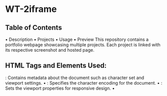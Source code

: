 # WT-2iframe
## Table of Contents
• Description
• Projects
• Usage
• Preview
This repository contains a portfolio webpage showcasing multiple projects. Each project is linked with its respective screenshot and hosted page.
## HTML Tags and Elements Used:
<head>: Contains metadata about the document such as character set and viewport settings.
• <meta charset="UTF-8">: Specifies the character encoding for the document.
• <meta name="viewport" content="width=device-width, initial-scale=1.0">: Sets the viewport properties for responsive design.
• <title>: title tag Specifies the title of the document displayed in the browser tab.
• <body>: Contains the visible content of the webpage.
• <p>:  Paragraph defines a paragraph of text.
• <hr>:  hr tag Represents a thematic break or horizontal rule.
• <a>:  Anchor tag is used to Creates a hyperlink to another webpage.
• <img>: img is used to Embeds an image in the document.
• <iframe>: iFrame is used to Embeds another webpage within the current webpage.
  
## Projects

### Project 1 - Resume
Description: A project displaying a resume webpage where we hve used different tags from .
![image](https://github.com/rajakhan017/Test-frame/assets/135150598/7fa007a3-6781-4bac-9b78-549977730275)


### Project 2 - Photo Cat App
Description: An app displaying cat photos.
![image](https://github.com/rajakhan017/Test-frame/assets/135150598/e71f7d42-6c02-4860-bbd6-923a81281353)

### Project 3 - Form
Description: A project featuring a personal details form.
![image](https://github.com/rajakhan017/Test-frame/assets/135150598/d1ad64a7-7868-4d5a-9569-e95af588c3ce)


### Project 4 - Tribute Page
Description: A tribute page dedicated to a subject.
![image](https://github.com/rajakhan017/Test-frame/assets/135150598/7aee71a5-5bf5-40dd-839a-2353947c343a)
### Preview
You can access the live preview of the webpage [here]https://rajakhan017.github.io/WT-2iframe/

